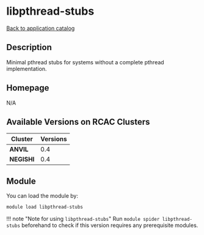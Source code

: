 # libpthread-stubs

[Back to application catalog](../app_catalog.md)

## Description

Minimal pthread stubs for systems without a complete pthread implementation.

## Homepage

N/A

## Available Versions on RCAC Clusters

|Cluster|Versions|
|---|---|
**ANVIL**|0.4
**NEGISHI**|0.4

## Module

You can load the module by:

```bash
module load libpthread-stubs
```

!!! note "Note for using `libpthread-stubs`"
    Run `module spider libpthread-stubs` beforehand to check if this version requires any prerequisite modules.
